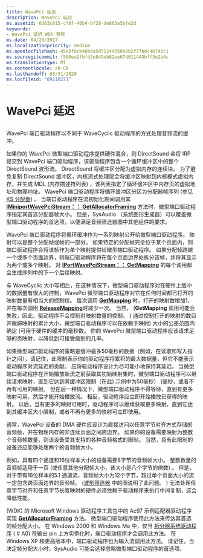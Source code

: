 ```yaml
---
title: WavePci 延迟
description: WavePci 延迟
ms.assetid: 6d83c015-cf8f-40b4-bf28-de865a5bfe2d
keywords:
- WavePci 延迟 WDK 音频
ms.date: 04/20/2017
ms.localizationpriority: medium
ms.openlocfilehash: 45ebf0cb48b6a5d7124435098b2f77bdc46745c1
ms.sourcegitcommit: f500ea2fbfd3e849eb82ee67d011443bff3e2b4c
ms.translationtype: MT
ms.contentlocale: zh-CN
ms.lasthandoff: 08/31/2020
ms.locfileid: "89210271"
---
```

# <a name="wavepci-latency"></a>WavePci 延迟


## <span id="wavepci_latency"></span><span id="WAVEPCI_LATENCY"></span>


WavePci 端口驱动程序以不同于 WaveCyclic 驱动程序的方式处理音频流的缓冲。

如果你的 WavePci 微型端口驱动程序提供硬件混合，则 DirectSound 会将 IRP 提交到 WavePci 端口驱动程序，该驱动程序包含一个循环缓冲区中的整个 DirectSound 波形流。 DirectSound 将缓冲区分配为虚拟内存的连续块。 为了避免复制 DirectSound 缓冲区，内核流式处理层会将缓冲区映射到内核模式虚拟内存，并生成 MDL (内存描述符列表) ，该列表指定了循环缓冲区中内存页的虚拟地址和物理地址。 WavePci 端口驱动程序将循环缓冲区分区为分配器帧序列 (参见 [KS 分配器](../stream/ks-allocators.md)) 。 当端口驱动程序在流初始化期间调用其 [**IMiniportWavePciStream：： GetAllocatorFraming**](/windows-hardware/drivers/ddi/portcls/nf-portcls-iminiportwavepcistream-getallocatorframing) 方法时，微型端口驱动程序指定其首选分配器帧大小。 但是，SysAudio （系统图形生成器）可以覆盖微型端口驱动程序的首选项，以便满足音频筛选器图中其他组件的要求。

WavePci 端口驱动程序将循环缓冲作为一系列映射公开给微型端口驱动程序。 映射可以是整个分配帧或帧的一部分。 如果特定的分配帧完全位于某个页面内，则端口驱动程序会将该帧作为单个映射提供给微型端口驱动程序。 如果分配帧跨越一个或多个页面边界，则端口驱动程序将在每个页面边界处拆分该帧，并将其显示为两个或多个映射。 对 [**IPortWavePciStream：： GetMapping**](/windows-hardware/drivers/ddi/portcls/nf-portcls-iportwavepcistream-getmapping) 的每个调用都会生成序列中的下一个后续映射。

与 WaveCyclic 大小写相比，在这种情况下，微型端口驱动程序对在硬件上缓冲的数据量有很大的控制，WavePci 微型端口驱动程序对它在任何时间都已打开的映射数量有相当大的控制权。 每次调用 [**GetMapping**](/windows-hardware/drivers/ddi/portcls/nf-portcls-iportwavepcistream-getmapping) 时，打开的映射数增加1，并在每次调用 [**ReleaseMapping**](/windows-hardware/drivers/ddi/portcls/nf-portcls-iportwavepcistream-releasemapping)时减少一次。 当然， (**GetMapping** 调用可能会失败，因此，驱动程序不会控制对映射数量的控制。 ) 通过控制打开的映射的数目并跟踪映射的累计大小，微型端口驱动程序可以在依赖于映射) 大小的公差范围内确定 (可用于硬件的缓冲的毫秒数。 你的 WavePci 微型端口驱动程序应该请求足够的页映射，以降低到可接受级别的几率。

如果微型端口驱动程序的策略是缓冲最多50毫秒的数据（例如，在读取和写入指针之间），请记住，此限制表示你的驱动程序将累积的最大数据量，但它不能表示驱动程序对流延迟的贡献。 应将驱动程序设计为尽可能小地保持其延迟。 当微型端口驱动程序在开始播放新流之前获取其初始映射集时，微型端口驱动程序可以继续请求映射，直到它达到其缓冲区限制（在此) 示例中为50毫秒） (毫秒，或者不再有可用的映射。 但在后一种情况下，微型端口驱动程序不得等待，直到有更多映射可用，然后才能开始播放流。 相反，驱动程序应立即开始播放已获得的映射。 以后，当有更多的映射可用时，驱动程序可以继续获取更多映射，直到它达到其缓冲区大小限制，或者不再有更多的映射可立即使用。

通常，WavePci 设备的 DMA 硬件应设计为直接访问以任意字节对齐方式存储的音频帧，并在物理内存的非连续页面之间跨边界。 如果你的设备需要映射为整数个音频帧数量，则该设备受其支持的各种音频格式的限制。 当然，具有此限制的设备还应能够处理两个的音频帧大小。

例如，具有四个通道和16位样本大小的设备需要8字节的音频帧大小。 整数数量的音频帧适用于一页 (或任意其他分配帧大小，该大小是八个字节的倍数) 。 但是，对于带有16位样本的5.1 通道流，音频帧大小为12个字节，超过单个页面大小的流一定包含跨页面边界的音频帧。  ([波形筛选器](wave-filters.md) 中的图说明了此问题。 ) 无法处理任意字节对齐和任意字节长度映射的硬件必须依赖于驱动程序来执行中间复制，这会降低性能。

 (WDK) 的 Microsoft Windows 驱动程序工具包中的 Ac97 示例适配器驱动程序实现 [**GetAllocatorFraming**](/windows-hardware/drivers/ddi/portcls/nf-portcls-iminiportwavepcistream-getallocatorframing) 方法。 微型端口驱动程序使用此方法来传达其首选的帧分配大小。 在 Windows 2000 和 Windows Me 中，仅当 [拆分器系统驱动程序](kernel-mode-wdm-audio-components.md#splitter_system_driver) ( # A0) 在输出 pin 上方实例化时，端口驱动程序才会调用此方法。 在 Windows XP 和更高版本中，端口驱动程序也为输入流调用此方法。 请记住，当决定帧分配大小时，SysAudio 可能会选择忽略微型端口驱动程序的首选项。

 

